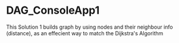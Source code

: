 # DAG_ConsoleApp1


This Solution 1 builds graph by using nodes and their neighbour info (distance), as an effecient way to match the Dijkstra's Algorithm